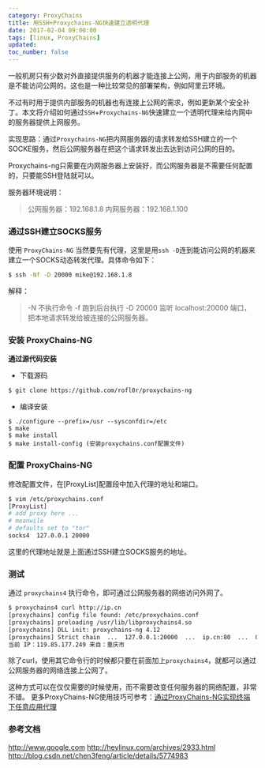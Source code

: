 ```yaml
---
category: ProxyChains
title: 用SSH+Proxychains-NG快速建立透明代理
date: 2017-02-04 09:00:00
tags: [linux, ProxyChains]
updated:
toc_number: false
---
```


一般机房只有少数对外直接提供服务的机器才能连接上公网，用于内部服务的机器是不能访问公网的。这也是一种比较常见的部署架构，例如阿里云环境。

不过有时用于提供内部服务的机器也有连接上公网的需求，例如更新某个安全补丁。本文将介绍如何通过`SSH`+`Proxychains-NG`快速建立一个透明代理来给内网中的服务器提供上网服务。

实现思路：通过`Proxychains-NG`把内网服务器的请求转发给SSH建立的一个SOCKE服务，然后公网服务器在把这个请求转发出去达到访问公网的目的。

<!-- more -->

Proxychains-ng只需要在内网服务器上安装好，而公网服务器是不需要任何配置的，只要能SSH登陆就可以。

服务器环境说明：

> 公网服务器：192.168.1.8
> 内网服务器：192.168.1.100

###  通过SSH建立SOCKS服务

使用 `ProxyChains-NG` 当然要先有代理，这里是用`ssh -D`连到能访问公网的机器来建立一个SOCKS动态转发代理。具体命令如下：

```bash
$ ssh -Nf -D 20000 mike@192.168.1.8
```

解释：

> -N 不执行命令
> -f 跑到后台执行
> -D 20000 监听 localhost:20000 端口，把本地请求转发给被连接的公网服务器。

###  安装 ProxyChains-NG

**通过源代码安装**

- 下载源码

```bash
$ git clone https://github.com/rofl0r/proxychains-ng
```

- 编译安装

```
$ ./configure --prefix=/usr --sysconfdir=/etc
$ make
$ make install
$ make install-config (安装proxychains.conf配置文件)
```

### 配置 ProxyChains-NG

修改配置文件，在[ProxyList]配置段中加入代理的地址和端口。

```bash
$ vim /etc/proxychains.conf
[ProxyList]
# add proxy here ...
# meanwile
# defaults set to "tor"
socks4  127.0.0.1 20000
```

这里的代理地址就是上面通过SSH建立SOCKS服务的地址。


### 测试

通过 `proxychains4` 执行命令，即可通过公网服务器的网络访问外网了。

```bash
$ proxychains4 curl http://ip.cn
[proxychains] config file found: /etc/proxychains.conf
[proxychains] preloading /usr/lib/libproxychains4.so
[proxychains] DLL init: proxychains-ng 4.12
[proxychains] Strict chain  ...  127.0.0.1:20000  ...  ip.cn:80  ...  OK
当前 IP：119.85.177.249 来自：重庆市
```

除了curl，使用其它命令行的时候都只要在前面加上`proxychains4`，就都可以通过公网服务器的网络连接上公网了。

这种方式可以在仅仅需要的时候使用，而不需要改变任何服务器的网络配置，非常不错。 更多ProxyChains-NG使用技巧可参考：[通过ProxyChains-NG实现终端下任意应用代理][dc358bf5]

[dc358bf5]: http://www.hi-linux.com/posts/48321.html "通过ProxyChains-NG实现终端下任意应用代理"


### 参考文档

http://www.google.com
http://heylinux.com/archives/2933.html
http://blog.csdn.net/chen3feng/article/details/5774983
